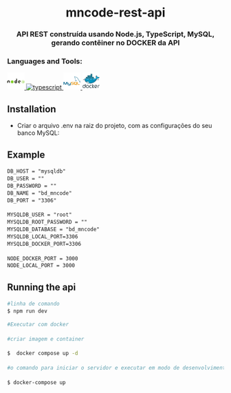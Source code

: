 <h1 align="center">mncode-rest-api</h1>
<h3 align="center">API REST construída usando Node.js, TypeScript, MySQL, gerando contêiner no DOCKER da API</h3>


<h3 align="left">Languages and Tools:</h3>

<p align="left">  <a href="https://nodejs.org" target="_blank"> <img src="https://raw.githubusercontent.com/devicons/devicon/master/icons/nodejs/nodejs-original-wordmark.svg" alt="nodejs" width="40" height="40"/> </a> <a href="https://www.typescriptlang.org/" target="_blank"> <img src="https://raw.githubusercontent.com/devicons/devicon/master/icons/
typescript/typescript-original.svg" alt="typescript" width="40" height="40"/> </a> 
<a href="https://www.mysql.com/" target="_blank"> <img src="https://raw.githubusercontent.com/devicons/devicon/master/icons/mysql/mysql-original-wordmark.svg" alt="mysql" width="40" height="40"/> </a>
<a href="https://www.docker.com/" target="_blank" rel="noreferrer"> <img src="https://raw.githubusercontent.com/devicons/devicon/master/icons/docker/docker-original-wordmark.svg" alt="docker" width="40" height="40"/> </a>
</p>


## Installation

- Criar o arquivo .env na raiz do projeto, com as configurações do seu banco MySQL: 

## Example

```html
DB_HOST = "mysqldb"
DB_USER = ""
DB_PASSWORD = ""
DB_NAME = "bd_mncode"
DB_PORT = "3306"

MYSQLDB_USER = "root"
MYSQLDB_ROOT_PASSWORD = ""
MYSQLDB_DATABASE = "bd_mncode"
MYSQLDB_LOCAL_PORT=3306
MYSQLDB_DOCKER_PORT=3306

NODE_DOCKER_PORT = 3000
NODE_LOCAL_PORT = 3000
```


## Running the api
```bash
#linha de comando
$ npm run dev
```

```bash
#Executar com docker

#criar imagem e container

$  docker compose up -d

#o comando para iniciar o servidor e executar em modo de desenvolvimento com reinicialização automática:

$ docker-compose up
```
